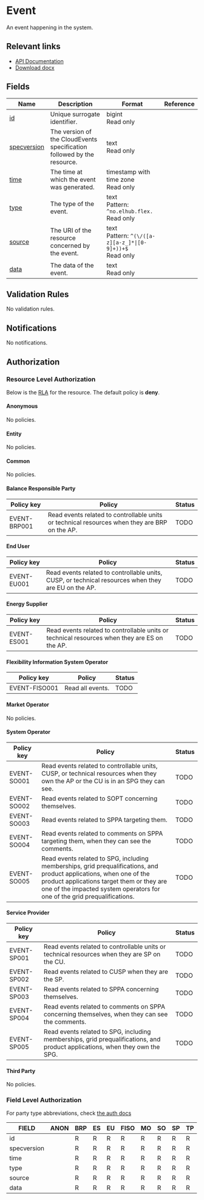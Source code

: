 # Event

An event happening in the system.

## Relevant links

* [API Documentation](../api/v0/index.html#/operations/list_event)
* [Download docx](../download/event.docx)

## Fields

| Name                                                                  | Description                                                            | Format                                                          | Reference |
|-----------------------------------------------------------------------|------------------------------------------------------------------------|-----------------------------------------------------------------|-----------|
| <a name="field-id" href="#field-id">id</a>                            | Unique surrogate identifier.                                           | bigint<br/>Read only                                            |           |
| <a name="field-specversion" href="#field-specversion">specversion</a> | The version of the CloudEvents specification followed by the resource. | text<br/>Read only                                              |           |
| <a name="field-time" href="#field-time">time</a>                      | The time at which the event was generated.                             | timestamp with time zone<br/>Read only                          |           |
| <a name="field-type" href="#field-type">type</a>                      | The type of the event.                                                 | text<br/>Pattern: `^no.elhub.flex.`<br/>Read only               |           |
| <a name="field-source" href="#field-source">source</a>                | The URI of the resource concerned by the event.                        | text<br/>Pattern: `^(\/([a-z][a-z_]*\|[0-9]+))+$`<br/>Read only |           |
| <a name="field-data" href="#field-data">data</a>                      | The data of the event.                                                 | text<br/>Read only                                              |           |

## Validation Rules

No validation rules.

## Notifications

No notifications.

## Authorization

### Resource Level Authorization

Below is the [RLA](../technical/auth.md#resource-level-authorization-rla) for the
resource. The default policy is **deny**.

#### Anonymous

No policies.

#### Entity

No policies.

#### Common

No policies.

#### Balance Responsible Party

| Policy key    | Policy                                                                                        | Status |
|---------------|-----------------------------------------------------------------------------------------------|--------|
| EVENT-BRP001  | Read events related to controllable units or technical resources when they are BRP on the AP. | TODO   |

#### End User

| Policy key   | Policy                                                                                              | Status |
|--------------|-----------------------------------------------------------------------------------------------------|--------|
| EVENT-EU001  | Read events related to controllable units, CUSP, or technical resources when they are EU on the AP. | TODO   |

#### Energy Supplier

| Policy key   | Policy                                                                                       | Status |
|--------------|----------------------------------------------------------------------------------------------|--------|
| EVENT-ES001  | Read events related to controllable units or technical resources when they are ES on the AP. | TODO   |

#### Flexibility Information System Operator

| Policy key     | Policy           | Status |
|----------------|------------------|--------|
| EVENT-FISO001  | Read all events. | TODO   |

#### Market Operator

No policies.

#### System Operator

| Policy key   | Policy                                                                                                                                                                                                                                        | Status |
|--------------|-----------------------------------------------------------------------------------------------------------------------------------------------------------------------------------------------------------------------------------------------|--------|
| EVENT-SO001  | Read events related to controllable units, CUSP, or technical resources when they own the AP or the CU is in an SPG they can see.                                                                                                             | TODO   |
| EVENT-SO002  | Read events related to SOPT concerning themselves.                                                                                                                                                                                            | TODO   |
| EVENT-SO003  | Read events related to SPPA targeting them.                                                                                                                                                                                                   | TODO   |
| EVENT-SO004  | Read events related to comments on SPPA targeting them, when they can see the comments.                                                                                                                                                       | TODO   |
| EVENT-SO005  | Read events related to SPG, including memberships, grid prequalifications, and product applications, when one of the product applications target them or they are one of the impacted system operators for one of the grid prequalifications. | TODO   |

#### Service Provider

| Policy key   | Policy                                                                                                                      | Status |
|--------------|-----------------------------------------------------------------------------------------------------------------------------|--------|
| EVENT-SP001  | Read events related to controllable units or technical resources when they are SP on the CU.                                | TODO   |
| EVENT-SP002  | Read events related to CUSP when they are the SP.                                                                           | TODO   |
| EVENT-SP003  | Read events related to SPPA concerning themselves.                                                                          | TODO   |
| EVENT-SP004  | Read events related to comments on SPPA concerning themselves, when they can see the comments.                              | TODO   |
| EVENT-SP005  | Read events related to SPG, including memberships, grid prequalifications, and product applications, when they own the SPG. | TODO   |

#### Third Party

No policies.

### Field Level Authorization

For party type abbreviations, check [the auth docs](../technical/auth.md#party-market-actors)

| FIELD       | ANON | BRP | ES | EU | FISO | MO | SO | SP | TP |
|-------------|------|-----|----|----|------|----|----|----|----|
| id          |      | R   | R  | R  | R    | R  | R  | R  | R  |
| specversion |      | R   | R  | R  | R    | R  | R  | R  | R  |
| time        |      | R   | R  | R  | R    | R  | R  | R  | R  |
| type        |      | R   | R  | R  | R    | R  | R  | R  | R  |
| source      |      | R   | R  | R  | R    | R  | R  | R  | R  |
| data        |      | R   | R  | R  | R    | R  | R  | R  | R  |
